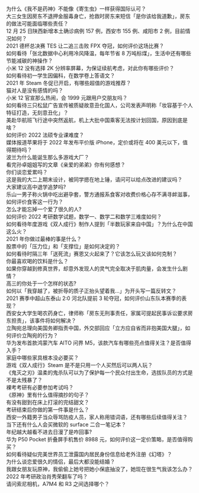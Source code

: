 为什么《我不是药神》不能像《寄生虫》一样获得国际认可？  
大三女生因房东不退押金服毒身亡，抢救时房东来短信「是你该给我道歉」，房东的做法可能面临哪些责任？  
12 月 25 日陕西新增本土确诊病例 157 例，西安市 155 例、咸阳市 2 例，目前情况如何？  
2021 德杯总决赛 TES 让二追三击败 FPX 夺冠，如何评价这场比赛？  
如何看待「张北数据中心利用冷风降温，每年节省 8 万吨标煤」，生活中还有哪些节能减碳的神操作？  
小米 12 没有选择 2K 分辨率屏幕，为保证续航考虑，对此你有哪些评价？  
如何看待初一学生因偏科，在数学卷上答语文？  
2021 年 Steam 冬促已开启，有哪些超值的游戏推荐？  
猫对人是没有感情的吗？  
小米 12 官宣那么热闹，会 1999 元跟用户交朋友吗？  
如何看待三只松鼠广告宣传被质疑故意丑化国人，公司发表声明称「妆容基于个人特征打造，无刻意丑化」？  
美赴华航班飞行途中突然返航，机上大批中国乘客无法按计划回国，原因到底是啥？  
如何评价 2022 法硕专业课难度？  
媒体报道苹果将于 2022 年发布平价版 iPhone，定价或将在 400 美元以下，值得期待吗？  
波兰为什么能诞生那么多游戏大厂？  
看完孙卓姐姐写的文章《亲爱的弟弟》你有何感想？  
你们谈恋爱累吗？  
这是我的大二上期末设计，被同学摁在地上锤，请问可以给点改进的建议吗？  
大家建议高中退学追梦吗?  
乐山一男子称火锅中吃出避孕套，警方通报系食客对收费价格心存不满寻衅滋事，如何评价食客这一行为？  
怎么才能忘掉一个爱了很久的人?  
如何评价 2022 考研数学试题，数学一、数学二和数学三难度如何？  
如何看待年度游戏《双人成行》制作人提到「半数玩家来自中国」？为什么在中国这么火？  
2021 年你做过最棒的事是什么？  
股票中的「压力位」和「支撑位」是如何决定的？  
如何看待时隔三年「送死流」赛恩又火起来了？它该怎么玩又该如何克制？  
你最喜欢喝的饮料是什么？  
如果你穿越到修真世界，却意外发现人的灵气完全取决于肌肉量，会发生什么剧情？  
高三的你处于一个怎样的状态?  
如何以「我穿越了，被折辱的质子正抬头望着我…」为开头写一篇反转文？  
2021 赛季中超山东泰山 2:0 河北队提前 3 轮夺冠，如何评价山东队本赛季的表现？  
西安女大学生喝农药身亡，律师称「房东无刑事责任，家属可提起民事诉讼要求房东担责」，该事件将如何解决？  
立陶宛总理向美国务卿指责中国，外交部回应「立方应自省而非抱美国大腿」，如何评价立陶宛的行为？  
华为发布首款鸿蒙汽车 AITO 问界 M5，该款汽车有哪些亮点值得关注？是否值得入手？  
家庭中哪些家具根本没必要买？  
游戏《双人成行》Steam 是不是只用一个人买然后可以两人玩？  
《鬼灭之刃》温柔的鬼杀队可以为了保护每一个民众付出生命，选拔队员的方式是不是太残暴了？  
裸考考研有必要参加考试吗？  
《原神》里有什么值得摘抄的句子？  
有没有甜到在床上打滚的完结甜文？  
考研结束后你做的第一件事是什么？  
西安一外籍男子当众辱骂防疫人员，家人称用错词语，还有哪些后续值得关注？  
当下还有什么人会买微软的 surface 二合一笔记本？  
年纪越大越看不进去日漫了是咋回事?  
华为 P50 Pocket 折叠屏手机售价 8988 元，如何评价这一定价策略，是否值得购买？  
如何看待疑似完美世界员工泄露国内居民身份信息给老外注册《幻塔》？  
为什么谈恋爱很久的情侣，最后大都没能结婚？  
我跟女朋友玩原神，我偷偷上她号把她小保底抽没了，她现在很生气我该怎么办？  
2022 年考研政治肖秀荣翻车了吗？  
请问索尼相机，A7M4 和 R3 之间选择哪个？  
